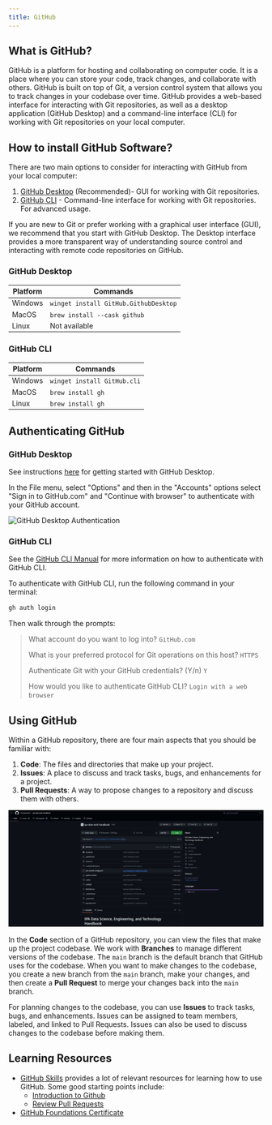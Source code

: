 ```yaml
---
title: GitHub
---
```


## What is GitHub?

GitHub is a platform for hosting and collaborating on computer code. It is a place where
you can store your code, track changes, and collaborate with others. GitHub is built on
top of Git, a version control system that allows you to track changes in your codebase
over time. GitHub provides a web-based interface for interacting with Git repositories,
as well as a desktop application (GitHub Desktop) and a command-line interface (CLI) for
working with Git repositories on your local computer.

## How to install GitHub Software?

There are two main options to consider for interacting with GitHub from your local
computer:

1. [GitHub Desktop](https://docs.github.com/en/desktop) (Recommended)- GUI for working
   with Git repositories.
1. [GitHub CLI](https://docs.github.com/en/github-cli) - Command-line interface for
   working with Git repositories. For advanced usage.

If you are new to Git or prefer working with a graphical user interface (GUI), we
recommend that you start with GitHub Desktop. The Desktop interface provides a more
transparent way of understanding source control and interacting with remote code
repositories on GitHub.

### GitHub Desktop

| Platform | Commands                              |
| -------- | ------------------------------------- |
| Windows  | `winget install GitHub.GithubDesktop` |
| MacOS    | `brew install --cask github`          |
| Linux    | Not available                         |

### GitHub CLI

| Platform | Commands                    |
| -------- | --------------------------- |
| Windows  | `winget install GitHub.cli` |
| MacOS    | `brew install gh`           |
| Linux    | `brew install gh`           |

## Authenticating GitHub

### GitHub Desktop

See instructions
[here](https://docs.github.com/en/desktop/overview/getting-started-with-github-desktop)
for getting started with GitHub Desktop.

In the File menu, select "Options" and then in the "Accounts" options select "Sign in to
GitHub.com" and "Continue with browser" to authenticate with your GitHub account.

![GitHub Desktop Authentication](../assets/images/github-desktop-auth.gif)

### GitHub CLI

See the [GitHub CLI Manual](https://cli.github.com/manual/) for more information on how
to authenticate with GitHub CLI.

To authenticate with GitHub CLI, run the following command in your terminal:

```bash
gh auth login
```

Then walk through the prompts:

> What account do you want to log into? `GitHub.com`
>
> What is your preferred protocol for Git operations on this host? `HTTPS`
>
> Authenticate Git with your GitHub credentials? (Y/n) `Y`
>
> How would you like to authenticate GitHub CLI? `Login with a web browser`

## Using GitHub

Within a GitHub repository, there are four main aspects that you should be familiar
with:

1. **Code**: The files and directories that make up your project.
1. **Issues**: A place to discuss and track tasks, bugs, and enhancements for a project.
1. **Pull Requests**: A way to propose changes to a repository and discuss them with
   others.

![GitHub Repository Aspects](../assets/images/software/github-repo.png)

In the **Code** section of a GitHub repository, you can view the files that make up the
project codebase. We work with **Branches** to manage different versions of the
codebase. The `main` branch is the default branch that GitHub uses for the codebase.
When you want to make changes to the codebase, you create a new branch from the `main`
branch, make your changes, and then create a **Pull Request** to merge your changes back
into the `main` branch.

For planning changes to the codebase, you can use **Issues** to track tasks, bugs, and
enhancements. Issues can be assigned to team members, labeled, and linked to Pull
Requests. Issues can also be used to discuss changes to the codebase before making them.

## Learning Resources

- [GitHub Skills](https://skills.github.com/) provides a lot of relevant resources for
  learning how to use GitHub. Some good starting points include:
  - [Introduction to Github](https://github.com/skills/introduction-to-github)
  - [Review Pull Requests](https://github.com/skills/review-pull-requests)
- [GitHub Foundations Certificate](https://learn.microsoft.com/en-us/collections/o1njfe825p602p)
